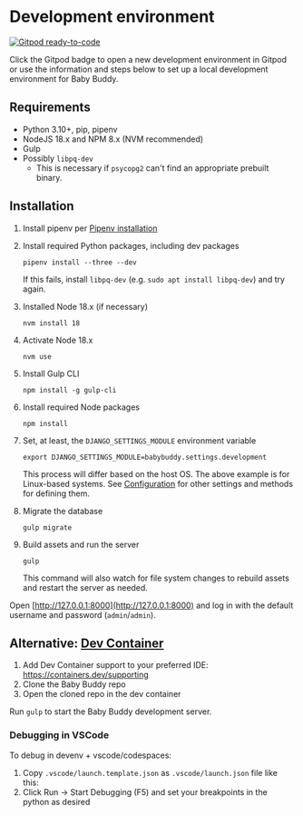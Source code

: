 # Development environment

[![Gitpod ready-to-code](https://img.shields.io/badge/Gitpod-ready--to--code-blue?logo=gitpod)](https://gitpod.io/#https://github.com/babybuddy/babybuddy)

Click the Gitpod badge to open a new development environment in Gitpod or use the
information and steps below to set up a local development environment for Baby Buddy.

## Requirements

- Python 3.10+, pip, pipenv
- NodeJS 18.x and NPM 8.x (NVM recommended)
- Gulp
- Possibly `libpq-dev`
  - This is necessary if `psycopg2` can't find an appropriate prebuilt binary.

## Installation

1. Install pipenv per [Pipenv installation](https://pipenv.pypa.io/en/latest/installation.html)

2. Install required Python packages, including dev packages

   ```shell
   pipenv install --three --dev
   ```

   If this fails, install `libpq-dev` (e.g. `sudo apt install libpq-dev`) and try again.

3. Installed Node 18.x (if necessary)

   ```shell
   nvm install 18
   ```

4. Activate Node 18.x

   ```shell
   nvm use
   ```

5. Install Gulp CLI

   ```shell
   npm install -g gulp-cli
   ```

6. Install required Node packages

   ```shell
   npm install
   ```

7. Set, at least, the `DJANGO_SETTINGS_MODULE` environment variable

   ```shell
   export DJANGO_SETTINGS_MODULE=babybuddy.settings.development
   ```

   This process will differ based on the host OS. The above example is for
   Linux-based systems. See [Configuration](../configuration/intro.md) for other
   settings and methods for defining them.

8. Migrate the database

   ```shell
   gulp migrate
   ```

9. Build assets and run the server

   ```shell
   gulp
   ```

   This command will also watch for file system changes to rebuild assets and
   restart the server as needed.

Open [http://127.0.0.1:8000](http://127.0.0.1:8000) and log in with the default
username and password (`admin`/`admin`).

## Alternative: [Dev Container](https://containers.dev/)

1. Add Dev Container support to your preferred IDE: https://containers.dev/supporting
2. Clone the Baby Buddy repo
3. Open the cloned repo in the dev container

Run `gulp` to start the Baby Buddy development server.

### Debugging in VSCode

To debug in devenv + vscode/codespaces:

1. Copy `.vscode/launch.template.json` as `.vscode/launch.json` file like this:
2. Click Run -> Start Debugging (F5) and set your breakpoints in the python as desired
